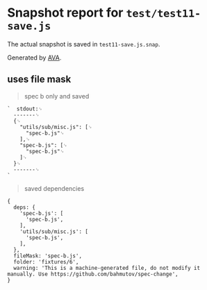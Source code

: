 # Snapshot report for `test/test11-save.js`

The actual snapshot is saved in `test11-save.js.snap`.

Generated by [AVA](https://avajs.dev).

## uses file mask

> spec b only and saved

    `  stdout:␊
      -------␊
      {␊
        "utils/sub/misc.js": [␊
          "spec-b.js"␊
        ],␊
        "spec-b.js": [␊
          "spec-b.js"␊
        ]␊
      }␊
      -------␊
    `

> saved dependencies

    {
      deps: {
        'spec-b.js': [
          'spec-b.js',
        ],
        'utils/sub/misc.js': [
          'spec-b.js',
        ],
      },
      fileMask: 'spec-b.js',
      folder: 'fixtures/6',
      warning: 'This is a machine-generated file, do not modify it manually. Use https://github.com/bahmutov/spec-change',
    }
